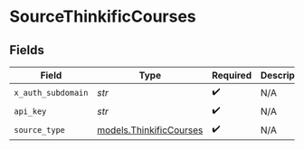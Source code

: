 # SourceThinkificCourses


## Fields

| Field                                                    | Type                                                     | Required                                                 | Description                                              |
| -------------------------------------------------------- | -------------------------------------------------------- | -------------------------------------------------------- | -------------------------------------------------------- |
| `x_auth_subdomain`                                       | *str*                                                    | :heavy_check_mark:                                       | N/A                                                      |
| `api_key`                                                | *str*                                                    | :heavy_check_mark:                                       | N/A                                                      |
| `source_type`                                            | [models.ThinkificCourses](../models/thinkificcourses.md) | :heavy_check_mark:                                       | N/A                                                      |